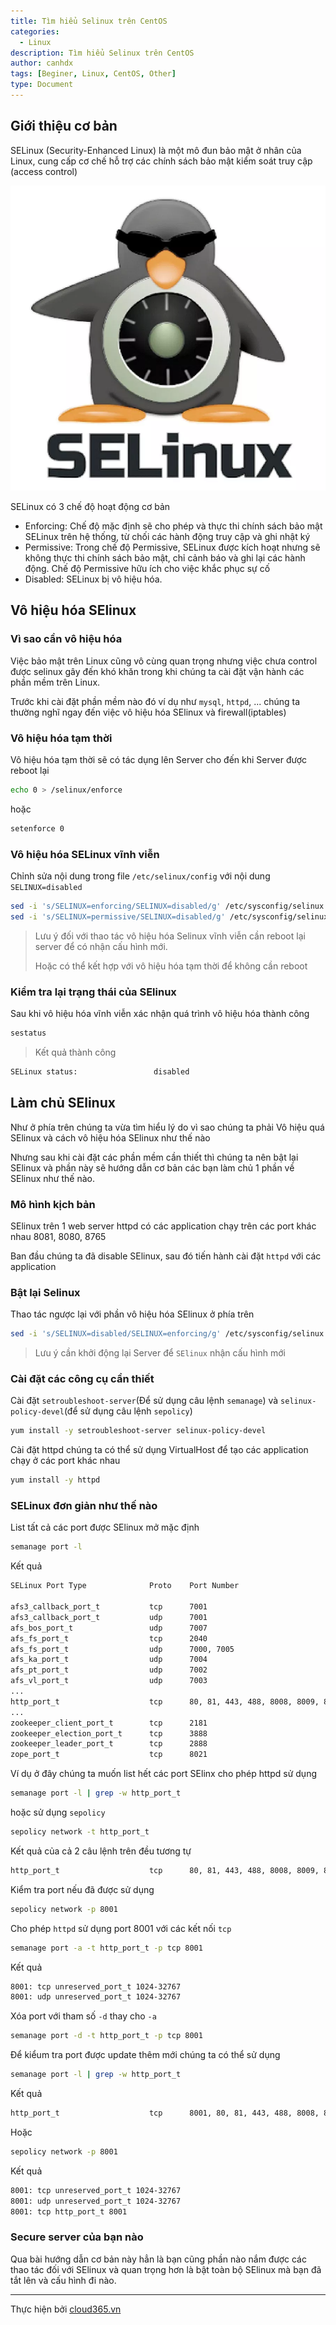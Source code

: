 ```yaml
---
title: Tìm hiểu Selinux trên CentOS
categories:
  - Linux
description: Tìm hiểu Selinux trên CentOS
author: canhdx
tags: [Beginer, Linux, CentOS, Other]
type: Document
---
```


## Giới thiệu cơ bản 

SELinux (Security-Enhanced Linux) là một mô đun bảo mật ở nhân của Linux, cung cấp cơ chế hỗ trợ các chính sách bảo mật kiểm soát truy cập (access control)

<p align="center">
<img src="/images/img-selinux/Selinux.jpg">
</p>

SELinux có 3 chế độ hoạt động cơ bản

- Enforcing: Chế độ mặc định sẽ cho phép và thực thi chính sách bảo mật SELinux trên hệ thống, từ chối các hành động truy cập và ghi nhật ký
- Permissive: Trong chế độ Permissive, SELinux được kích hoạt nhưng sẽ không thực thi chính sách bảo mật, chỉ cảnh báo và ghi lại các hành động. Chế độ Permissive hữu ích cho việc khắc phục sự cố
- Disabled: SELinux bị vô hiệu hóa.


## Vô hiệu hóa SElinux 

### Vì sao cần vô hiệu hóa
Việc bảo mật trên Linux cũng vô cùng quan trọng nhưng việc chưa control được selinux gây đến khó khăn trong khi chúng ta cài đặt vận hành các phần mềm trên Linux.

Trước khi cài đặt phần mềm nào đó ví dụ như `mysql`, `httpd`, ... chúng ta thường nghĩ ngay đến việc vô hiệu hóa SElinux và firewall(iptables) 

### Vô hiệu hóa tạm thời 
Vô hiệu hóa tạm thời sẽ có tác dụng lên Server cho đến khi Server được reboot lại 
```sh  
echo 0 > /selinux/enforce
```
hoặc 
```sh
setenforce 0
```

### Vô hiệu hóa SELinux vĩnh viễn
Chỉnh sửa nội dung trong file `/etc/selinux/config` với nội dung `SELINUX=disabled`
```sh
sed -i 's/SELINUX=enforcing/SELINUX=disabled/g' /etc/sysconfig/selinux
sed -i 's/SELINUX=permissive/SELINUX=disabled/g' /etc/sysconfig/selinux
```

> Lưu ý đối với thao tác vô hiệu hóa Selinux vĩnh viễn cần reboot lại server để  có nhận cấu hình mới. 
>
> Hoặc có thể kết hợp với vô hiệu hóa tạm thời để không cần reboot

### Kiểm tra lại trạng thái của SElinux 
Sau khi vô hiệu hóa vĩnh viễn xác nhận quá trình vô hiệu hóa thành công
```sh 
sestatus
```
> Kết quả thành công 
```sh 
SELinux status:                 disabled
```

## Làm chủ SElinux 

Như ở phía trên chúng ta vừa tìm hiểu lý do vì sao chúng ta phải Vô hiệu quá SElinux và cách vô hiệu hóa SElinux như thế nào

Nhưng sau khi cài đặt các phần mềm cần thiết thì chúng ta nên bật lại SElinux và phần này sẽ hướng dẫn cơ bản các bạn làm chủ 1 phần về SElinux như thế nào.

### Mô hình kịch bản 
SElinux trên 1 web server httpd có các application chạy trên các port khác nhau 8081, 8080, 8765

Ban đầu chúng ta đã disable SElinux, sau đó tiến hành cài đặt `httpd` với các application 

### Bật lại Selinux
Thao tác ngược lại với phần vô hiệu hóa SElinux ở phía trên
```sh 
sed -i 's/SELINUX=disabled/SELINUX=enforcing/g' /etc/sysconfig/selinux
```
> Lưu ý cần khởi động lại Server để `SElinux` nhận cấu hình mới 

### Cài đặt các công cụ cần thiết 
Cài đặt `setroubleshoot-server`(Để sử dụng câu lệnh `semanage`) và `selinux-policy-devel`(để sử dụng câu lệnh `sepolicy`)
```sh 
yum install -y setroubleshoot-server selinux-policy-devel
```

Cài đặt httpd chúng ta có thể sử dụng VirtualHost để tạo các application chạy ở các port khác nhau
```sh 
yum install -y httpd
```

### SELinux đơn giản như thế nào
List tất cả các port được SElinux mở mặc định
```sh 
semanage port -l
```

Kết quả 
```sh 
SELinux Port Type              Proto    Port Number

afs3_callback_port_t           tcp      7001
afs3_callback_port_t           udp      7001
afs_bos_port_t                 udp      7007
afs_fs_port_t                  tcp      2040
afs_fs_port_t                  udp      7000, 7005
afs_ka_port_t                  udp      7004
afs_pt_port_t                  udp      7002
afs_vl_port_t                  udp      7003
...
http_port_t                    tcp      80, 81, 443, 488, 8008, 8009, 8443, 9000
...
zookeeper_client_port_t        tcp      2181
zookeeper_election_port_t      tcp      3888
zookeeper_leader_port_t        tcp      2888
zope_port_t                    tcp      8021
```

Ví dụ ở đây chúng ta muốn list hết các port SElinx cho phép httpd sử dụng
```sh 
semanage port -l | grep -w http_port_t
```
hoặc sử dụng `sepolicy`
```sh 
sepolicy network -t http_port_t
```

Kết quả của cả 2 câu lệnh trên đều tương tự
```sh 
http_port_t                    tcp      80, 81, 443, 488, 8008, 8009, 8443, 9000
```

Kiểm tra port nếu đã được sử dụng
```sh 
sepolicy network -p 8001
```

Cho phép `httpd` sử dụng port 8001 với các kết nối `tcp`
```sh 
semanage port -a -t http_port_t -p tcp 8001
```

Kết quả 
```sh 
8001: tcp unreserved_port_t 1024-32767
8001: udp unreserved_port_t 1024-32767
```

Xóa port với tham số `-d` thay cho `-a`
```sh 
semanage port -d -t http_port_t -p tcp 8001
```

Để kiểum tra port được update thêm mới chúng ta có thể sử dụng 
```sh 
semanage port -l | grep -w http_port_t
```

Kết quả 
```sh 
http_port_t                    tcp      8001, 80, 81, 443, 488, 8008, 8009, 8443, 9000
```
Hoặc 
```sh 
sepolicy network -p 8001
```

Kết quả
```sh 
8001: tcp unreserved_port_t 1024-32767
8001: udp unreserved_port_t 1024-32767
8001: tcp http_port_t 8001
```

### Secure server của bạn nào

Qua bài hướng dẫn cơ bản này hẳn là bạn cũng phần nào nắm được các thao tác đối với SElinux và quan trọng hơn là bật toàn bộ SElinux mà bạn đã tắt lên và cấu hình đi nào.

---

Thực hiện bởi <a href="https://cloud365.vn/" target="_blank">cloud365.vn</a>

